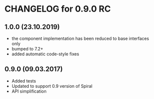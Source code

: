 CHANGELOG for 0.9.0 RC
======================

1.0.0 (23.10.2019)
-----
- the component implementation has been reduced to base interfaces only
- bumped to 7.2+
- added automatic code-style fixes

0.9.0 (09.03.2017)
-----
- Added tests
- Updated to support 0.9 version of Spiral
- API simplification
